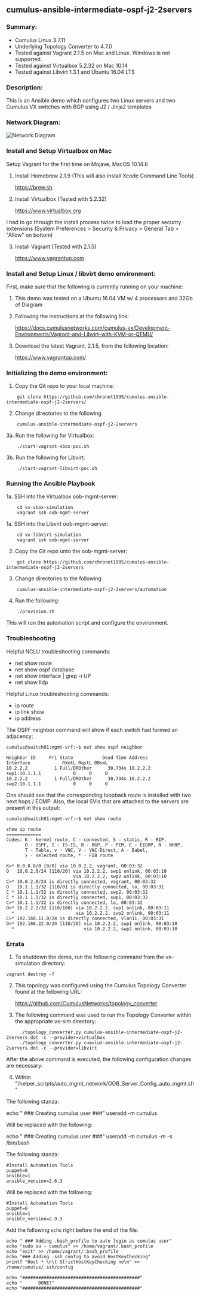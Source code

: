 ## cumulus-ansible-intermediate-ospf-j2-2servers

### Summary:

  - Cumulus Linux 3.7.11
  - Underlying Topology Converter to 4.7.0
  - Tested against Vagrant 2.1.5 on Mac and Linux. Windows is not supported.
  - Tested against Virtualbox 5.2.32 on Mac 10.14
  - Tested against Libvirt 1.3.1 and Ubuntu 16.04 LTS

### Description:

This is an Ansible demo which configures two Linux servers and two Cumulus VX switches with BGP using J2 / Jinja2 templates

### Network Diagram:

![Network Diagram](https://github.com/chronot1995/cumulus-ansible-intermediate-ospf-j2-2servers/blob/master/documentation/cumulus-ansible-intermediate-ospf-j2-2servers.png)

### Install and Setup Virtualbox on Mac

Setup Vagrant for the first time on Mojave, MacOS 10.14.6

1. Install Homebrew 2.1.9 (This will also install Xcode Command Line Tools)

    https://brew.sh

2. Install Virtualbox (Tested with 5.2.32)

    https://www.virtualbox.org

I had to go through the install process twice to load the proper security extensions (System Preferences > Security & Privacy > General Tab > "Allow" on bottom)

3. Install Vagrant (Tested with 2.1.5)

    https://www.vagrantup.com

### Install and Setup Linux / libvirt demo environment:

First, make sure that the following is currently running on your machine:

1. This demo was tested on a Ubuntu 16.04 VM w/ 4 processors and 32Gb of Diagram

2. Following the instructions at the following link:

    https://docs.cumulusnetworks.com/cumulus-vx/Development-Environments/Vagrant-and-Libvirt-with-KVM-or-QEMU/

3. Download the latest Vagrant, 2.1.5, from the following location:

    https://www.vagrantup.com/

### Initializing the demo environment:

1. Copy the Git repo to your local machine:

```
    git clone https://github.com/chronot1995/cumulus-ansible-intermediate-ospf-j2-2servers/
```

2. Change directories to the following

```
    cumulus-ansible-intermediate-ospf-j2-2servers
```

3a. Run the following for Virtualbox:

```
    ./start-vagrant-vbox-poc.sh
```

3b. Run the following for Libvirt:

```
    ./start-vagrant-libvirt-poc.sh
```

### Running the Ansible Playbook

1a. SSH into the Virtualbox oob-mgmt-server:

```
    cd vx-vbox-simulation
    vagrant ssh oob-mgmt-server
```

1a. SSH into the Libvirt oob-mgmt-server:

```
    cd vx-libvirt-simulation  
    vagrant ssh oob-mgmt-server
```

2. Copy the Git repo unto the oob-mgmt-server:

```
    git clone https://github.com/chronot1995/cumulus-ansible-intermediate-ospf-j2-2servers
```

3. Change directories to the following

```
    cumulus-ansible-intermediate-ospf-j2-2servers/automation
```

4. Run the following:

```
    ./provision.sh
```

This will run the automation script and configure the environment.

### Troubleshooting

Helpful NCLU troubleshooting commands:

- net show route
- net show ospf database
- net show interface | grep -i UP
- net show lldp

Helpful Linux troubleshooting commands:

- ip route
- ip link show
- ip address <interface>

The OSPF neighbor command will show if each switch had formed an adjacency:

```
cumulus@switch01:mgmt-vrf:~$ net show ospf neighbor

Neighbor ID     Pri State           Dead Time Address         Interface            RXmtL RqstL DBsmL
10.2.2.2          1 Full/DROther      30.734s 10.2.2.2        swp1:10.1.1.1            0     0     0
10.2.2.2          1 Full/DROther      30.734s 10.2.2.2        swp2:10.1.1.1            0     0     0

```

One should see that the corresponding loopback route is installed with two next hops / ECMP. Also, the local SVIs that are attached to the servers are present in this output:

```
cumulus@switch01:mgmt-vrf:~$ net show route

show ip route
=============
Codes: K - kernel route, C - connected, S - static, R - RIP,
       O - OSPF, I - IS-IS, B - BGP, P - PIM, E - EIGRP, N - NHRP,
       T - Table, v - VNC, V - VNC-Direct, A - Babel,
       > - selected route, * - FIB route

K>* 0.0.0.0/0 [0/0] via 10.0.2.2, vagrant, 00:03:32
O   10.0.2.0/24 [110/20] via 10.2.2.2, swp1 onlink, 00:03:10
                         via 10.2.2.2, swp2 onlink, 00:03:10
C>* 10.0.2.0/24 is directly connected, vagrant, 00:03:32
O   10.1.1.1/32 [110/0] is directly connected, lo, 00:03:31
C * 10.1.1.1/32 is directly connected, swp2, 00:03:32
C * 10.1.1.1/32 is directly connected, swp1, 00:03:32
C>* 10.1.1.1/32 is directly connected, lo, 00:03:32
O>* 10.2.2.2/32 [110/100] via 10.2.2.2, swp1 onlink, 00:03:11
  *                       via 10.2.2.2, swp2 onlink, 00:03:11
C>* 192.168.11.0/24 is directly connected, vlan11, 00:03:31
O>* 192.168.22.0/24 [110/20] via 10.2.2.2, swp1 onlink, 00:03:10
  *                          via 10.2.2.2, swp2 onlink, 00:03:10
```



### Errata

1. To shutdown the demo, run the following command from the vx-simulation directory:

```
vagrant destroy -f
```

2. This topology was configured using the Cumulus Topology Converter found at the following URL:

    https://github.com/CumulusNetworks/topology_converter

3. The following command was used to run the Topology Converter within the appropriate vx-sim directory:

```
     ./topology_converter.py cumulus-ansible-intermediate-ospf-j2-2servers.dot -c --provider=virtualbox
     ./topology_converter.py cumulus-ansible-intermediate-ospf-j2-2servers.dot -c --provider=libvirt
```

After the above command is executed, the following configuration changes are necessary:

4. Within "<vx-sim>/helper_scripts/auto_mgmt_network/OOB_Server_Config_auto_mgmt.sh"

The following stanza:

echo " ### Creating cumulus user ###"
useradd -m cumulus

Will be replaced with the following:

echo " ### Creating cumulus user ###"
useradd -m cumulus -m -s /bin/bash

The following stanza:

    #Install Automation Tools
    puppet=0
    ansible=1
    ansible_version=2.6.3

Will be replaced with the following:

    #Install Automation Tools
    puppet=0
    ansible=1
    ansible_version=2.9.3

Add the following ```echo``` right before the end of the file.

    echo " ### Adding .bash_profile to auto login as cumulus user"
    echo "sudo su - cumulus" >> /home/vagrant/.bash_profile
    echo "exit" >> /home/vagrant/.bash_profile
    echo "### Adding .ssh_config to avoid HostKeyChecking"
    printf "Host * \n\t StrictHostKeyChecking no\n" >> /home/cumulus/.ssh/config

    echo "############################################"
    echo "      DONE!"
    echo "############################################"
